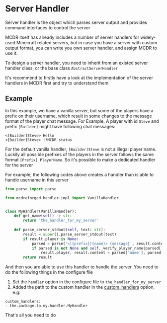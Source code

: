 # Server Handler

Server handler is the object which parses server output and provides command interfaces to control the server

MCDR itself has already includes a number of server handlers for widely-used Minecraft related servers, but in case you have a server with custom output format, you can write you own server handler, and assign MCDR to use it.

To design a server handler, you need to inherit from an existed server handler class, or the base class `AbstractServerHandler`

It's recommend to firstly have a look at the implementation of the server handlers in MCDR first and try to understand them 

## Example

In this example, we have a vanilla server, but some of the players have a prefix on their username, which result in some changes to the message format of the player chat message. For Example, A player with id `Steve` and prefix `[Builder]` might have following chat messages:

```
<[Builder]Steve> Hello
<[Builder]Steve> !!MCDR status
```

For the default vanilla handler, `[Builder]Steve` is not a illegal player name. Luckily all possible prefixes of the players in the server follows the same format `[Prefix] PlayerName`. So it's possible to make a dedicated handler for the server

For example, the following codes above creates a handler than is able to handle username in this server

```python
from parse import parse

from mcdreforged.handler.impl import VanillaHandler


class MyHandler(VanillaHandler):
    def get_name(self) -> str:
        return 'the_handler_for_my_server'
        
    def parse_server_stdout(self, text: str):
        result = super().parse_server_stdout(text)
        if result.player is None:
            parsed = parse('<[{prefix}]{name}> {message}', result.content)
            if parsed is not None and self._verify_player_name(parsed['name']):
                result.player, result.content = parsed['name'], parsed['message']
        return result
```

And then you are able to use this handler to handle the server. You need to do the following things in the configure file

1. Set the `handler` option in the configure file to `the_handler_for_my_server`
2. Added the path to the custom handler in the [custom_handlers](../configure.html#custom-handlers) option, e.g:

```
custom_handlers:
- the.package.to.my.handler.MyHandler
```

That's all you need to do
